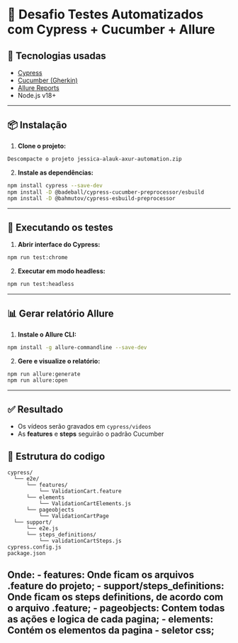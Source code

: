 # 📘 Desafio Testes Automatizados com Cypress + Cucumber + Allure

## 🧰 Tecnologias usadas

- [Cypress](https://www.cypress.io/)
- [Cucumber (Gherkin)](https://github.com/badeball/cypress-cucumber-preprocessor)
- [Allure Reports](https://docs.qameta.io/allure/)
- Node.js v18+

---

## 📦 Instalação

1. **Clone o projeto:**

```bash
Descompacte o projeto jessica-alauk-axur-automation.zip
```

2. **Instale as dependências:**

```bash
npm install cypress --save-dev
npm install -D @badeball/cypress-cucumber-preprocessor/esbuild
npm install -D @bahmutov/cypress-esbuild-preprocessor   
```

---

## 🧪 Executando os testes

1. **Abrir interface do Cypress:**

```bash
npm run test:chrome
```

2. **Executar em modo headless:**

```bash
npm run test:headless
```

---

## 📊 Gerar relatório Allure

1. **Instale o Allure CLI:**

```bash
npm install -g allure-commandline --save-dev
```

2. **Gere e visualize o relatório:**

```bash
npm run allure:generate
npm run allure:open
```

---

## ✅ Resultado

- Os vídeos serão gravados em `cypress/videos`
- As **features** e **steps** seguirão o padrão Cucumber

## 🧪 Estrutura do codigo

```
cypress/
  └── e2e/
      └── features/
          └── ValidationCart.feature
      └── elements
          └── ValidationCartElements.js  
      └── pageobjects
          └── ValidationCartPage
  └── support/
      └── e2e.js
      └── steps_definitions/
          └── validationCartSteps.js
cypress.config.js
package.json
```
Onde:
    - features: Onde ficam os arquivos .feature do projeto;
    - support/steps_definitions: Onde ficam os steps definitions, de acordo com o arquivo .feature;
    - pageobjects: Contem todas as ações e logica de cada pagina;
    - elements: Contém os elementos da pagina - seletor css;
---
